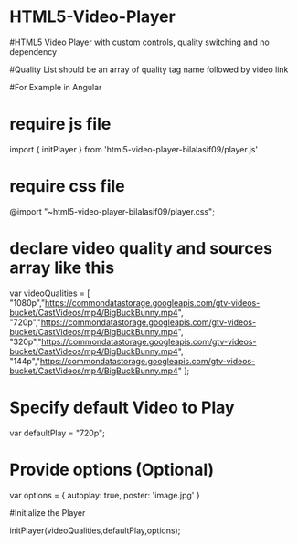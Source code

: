 # HTML5-Video-Player
#HTML5 Video Player with custom controls, quality switching and no dependency 

#Quality List should be an array of quality tag name followed by video link


#For Example in Angular

# require js file
import { initPlayer } from 'html5-video-player-bilalasif09/player.js'

# require css file
@import "~html5-video-player-bilalasif09/player.css";

# declare video quality and sources array like this

var videoQualities = [
"1080p","https://commondatastorage.googleapis.com/gtv-videos-bucket/CastVideos/mp4/BigBuckBunny.mp4",
"720p","https://commondatastorage.googleapis.com/gtv-videos-bucket/CastVideos/mp4/BigBuckBunny.mp4",
"320p","https://commondatastorage.googleapis.com/gtv-videos-bucket/CastVideos/mp4/BigBuckBunny.mp4",
"144p","https://commondatastorage.googleapis.com/gtv-videos-bucket/CastVideos/mp4/BigBuckBunny.mp4"
];

# Specify default Video to Play


var defaultPlay = "720p";

# Provide options (Optional)

var options = {
			autoplay: true,
			poster: 'image.jpg'
		}

#Initialize the Player

initPlayer(videoQualities,defaultPlay,options);